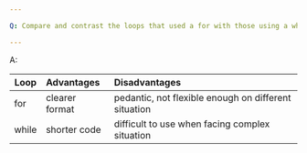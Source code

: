```yaml
---

Q: Compare and contrast the loops that used a for with those using a while. Are there advantages or disadvantages to using either form?

---
```


A:

|Loop | Advantages     | Disadvantages                                        |
| --- |:---------------| :----------------------------------------------------|
|for  | clearer format | pedantic, not flexible enough on different situation |
|while| shorter code   | difficult to use when facing complex situation       |